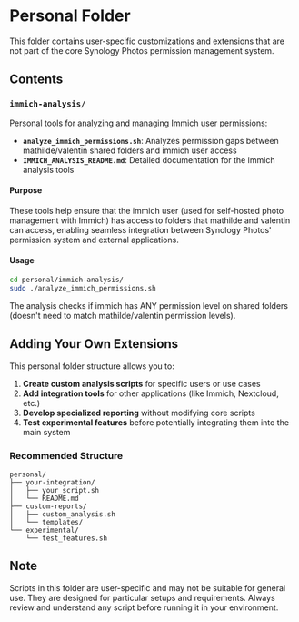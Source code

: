 # Personal Folder

This folder contains user-specific customizations and extensions that are not part of the core Synology Photos permission management system.

## Contents

### `immich-analysis/`
Personal tools for analyzing and managing Immich user permissions:

- **`analyze_immich_permissions.sh`**: Analyzes permission gaps between mathilde/valentin shared folders and immich user access
- **`IMMICH_ANALYSIS_README.md`**: Detailed documentation for the Immich analysis tools

#### Purpose
These tools help ensure that the immich user (used for self-hosted photo management with Immich) has access to folders that mathilde and valentin can access, enabling seamless integration between Synology Photos' permission system and external applications.

#### Usage
```bash
cd personal/immich-analysis/
sudo ./analyze_immich_permissions.sh
```

The analysis checks if immich has ANY permission level on shared folders (doesn't need to match mathilde/valentin permission levels).

## Adding Your Own Extensions

This personal folder structure allows you to:

1. **Create custom analysis scripts** for specific users or use cases
2. **Add integration tools** for other applications (like Immich, Nextcloud, etc.)
3. **Develop specialized reporting** without modifying core scripts
4. **Test experimental features** before potentially integrating them into the main system

### Recommended Structure
```
personal/
├── your-integration/
│   ├── your_script.sh
│   └── README.md
├── custom-reports/
│   ├── custom_analysis.sh
│   └── templates/
└── experimental/
    └── test_features.sh
```

## Note

Scripts in this folder are user-specific and may not be suitable for general use. They are designed for particular setups and requirements. Always review and understand any script before running it in your environment.
